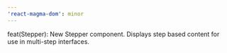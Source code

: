 ```yaml
---
'react-magma-dom': minor
---
```


feat(Stepper): New Stepper component. Displays step based content for use in multi-step interfaces.
